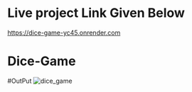 # Live project Link Given Below 
https://dice-game-yc45.onrender.com
# Dice-Game
#OutPut
![dice_game](https://github.com/Princebhan/Dice-Game/assets/112156035/79e5cec3-97b0-4b7f-bf02-bfe7fb8b4116)
